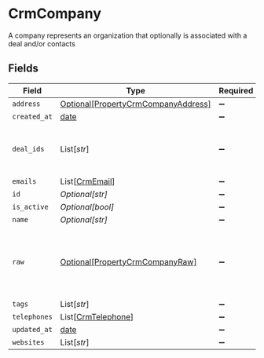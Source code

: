 # CrmCompany

A company represents an organization that optionally is associated with a deal and/or contacts


## Fields

| Field                                                                                   | Type                                                                                    | Required                                                                                | Description                                                                             |
| --------------------------------------------------------------------------------------- | --------------------------------------------------------------------------------------- | --------------------------------------------------------------------------------------- | --------------------------------------------------------------------------------------- |
| `address`                                                                               | [Optional[PropertyCrmCompanyAddress]](../../models/shared/propertycrmcompanyaddress.md) | :heavy_minus_sign:                                                                      | N/A                                                                                     |
| `created_at`                                                                            | [date](https://docs.python.org/3/library/datetime.html#date-objects)                    | :heavy_minus_sign:                                                                      | N/A                                                                                     |
| `deal_ids`                                                                              | List[*str*]                                                                             | :heavy_minus_sign:                                                                      | An array of deal IDs associated with this contact                                       |
| `emails`                                                                                | List[[CrmEmail](../../models/shared/crmemail.md)]                                       | :heavy_minus_sign:                                                                      | N/A                                                                                     |
| `id`                                                                                    | *Optional[str]*                                                                         | :heavy_minus_sign:                                                                      | N/A                                                                                     |
| `is_active`                                                                             | *Optional[bool]*                                                                        | :heavy_minus_sign:                                                                      | N/A                                                                                     |
| `name`                                                                                  | *Optional[str]*                                                                         | :heavy_minus_sign:                                                                      | N/A                                                                                     |
| `raw`                                                                                   | [Optional[PropertyCrmCompanyRaw]](../../models/shared/propertycrmcompanyraw.md)         | :heavy_minus_sign:                                                                      | The raw data returned by the integration for this company                               |
| `tags`                                                                                  | List[*str*]                                                                             | :heavy_minus_sign:                                                                      | N/A                                                                                     |
| `telephones`                                                                            | List[[CrmTelephone](../../models/shared/crmtelephone.md)]                               | :heavy_minus_sign:                                                                      | N/A                                                                                     |
| `updated_at`                                                                            | [date](https://docs.python.org/3/library/datetime.html#date-objects)                    | :heavy_minus_sign:                                                                      | N/A                                                                                     |
| `websites`                                                                              | List[*str*]                                                                             | :heavy_minus_sign:                                                                      | N/A                                                                                     |